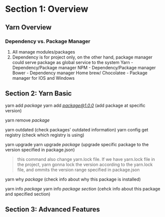 # Section 1: Overview
## Yarn Overview
### Dependency vs. Package Manager
1. All manage modules/packages
2. Dependency is for project only, on the other hand, package manager could serve package as global service to the system
Yarn - Dependency/Package manager
NPM - Dependency/Package manager
Bower - Dependency manager
Home brew/ Chocolatee - Package manager for IOS and Windows

## Section 2: Yarn Basic
yarn add *package*
yarn add *package@1.0.0* (add package at specific version)

yarn remove *package*

yarn outdated (check packages' outdated information)
yarn config get registry (check which registry is using)

yarn upgrade
yarn upgrade *package* (upgrade specific package to the version specified in package.json)
> this command also change yarn.lock file. If we have yarn.lock file in the project, yarn gonna lock the version according to the yarn.lock file, and ommits the version range specified in package.json

yarn why *package* (check info about why this package is installed)

yarn info *package*
yarn info *package section* (cehck info about this package and specified section)

## Section 3: Advanced Features
